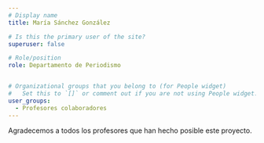 ```yaml
---
# Display name
title: María Sánchez González

# Is this the primary user of the site?
superuser: false

# Role/position
role: Departamento de Periodismo


# Organizational groups that you belong to (for People widget)
#   Set this to `[]` or comment out if you are not using People widget.
user_groups:
  - Profesores colaboradores
---
```


Agradecemos a todos los profesores que han hecho posible este proyecto.
